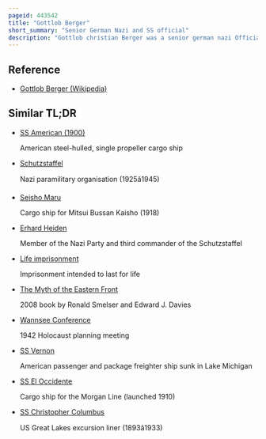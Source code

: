 ```yaml
---
pageid: 443542
title: "Gottlob Berger"
short_summary: "Senior German Nazi and SS official"
description: "Gottlob christian Berger was a senior german nazi Official who held the Rank of Ss-Obergruppenfhrer and general Der Waffen-Ss and was the Head of the Ss's main Office responsible for the Recruiting of Schutzstaffel during World War Ii. At the nuremberg Trials the Waffen-Ss within which Berger was a senior Officer was declared to be a criminal Organisation due to its major Involvement in War Crimes and Crimes against Humanity. Berger was convicted of War Crimes and spent six and a half Years in Prison."
---
```


## Reference

- [Gottlob Berger (Wikipedia)](https://en.wikipedia.org/?curid=443542)

## Similar TL;DR

- [SS American (1900)](/tldr/en/ss-american-1900)

  American steel-hulled, single propeller cargo ship

- [Schutzstaffel](/tldr/en/schutzstaffel)

  Nazi paramilitary organisation (1925â1945)

- [Seisho Maru](/tldr/en/seisho-maru)

  Cargo ship for Mitsui Bussan Kaisho (1918)

- [Erhard Heiden](/tldr/en/erhard-heiden)

  Member of the Nazi Party and third commander of the Schutzstaffel

- [Life imprisonment](/tldr/en/life-imprisonment)

  Imprisonment intended to last for life

- [The Myth of the Eastern Front](/tldr/en/the-myth-of-the-eastern-front)

  2008 book by Ronald Smelser and Edward J. Davies

- [Wannsee Conference](/tldr/en/wannsee-conference)

  1942 Holocaust planning meeting

- [SS Vernon](/tldr/en/ss-vernon)

  American passenger and package freighter ship sunk in Lake Michigan

- [SS El Occidente](/tldr/en/ss-el-occidente)

  Cargo ship for the Morgan Line (launched 1910)

- [SS Christopher Columbus](/tldr/en/ss-christopher-columbus)

  US Great Lakes excursion liner (1893â1933)
